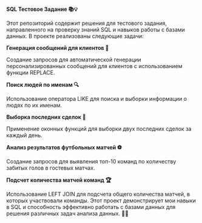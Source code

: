 **SQL Тестовое Задание 📚💡**

Этот репозиторий содержит решения для тестового задания, направленного на проверку знаний SQL и навыков работы с базами данных. В проекте реализованы следующие задачи:

**Генерация сообщений для клиентов 📧**

Создание запросов для автоматической генерации персонализированных сообщений для клиентов с использованием функции REPLACE.

**Поиск людей по именам 🔍**

Использование оператора LIKE для поиска и выборки информации о людях по их именам.

**Выборка последних сделок 📅**

Применение оконных функций для выборки двух последних сделок за каждый день.


**Анализ результатов футбольных матчей ⚽**


Создание запросов для выявления топ-10 команд по количеству забитых голов в гостевых матчах.


**Подсчет количества матчей команд 🏆**


Использование LEFT JOIN для подсчета общего количества матчей, в которых участвовали команды.
Этот проект демонстрирует мои навыки в SQL и способность эффективно работать с базами данных для решения различных задач анализа данных. 🚀💼

